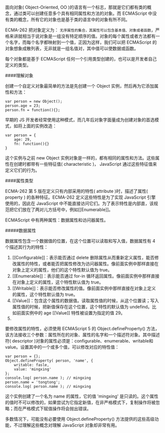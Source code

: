 面向对象( Object-Oriented, OO )的语言有一个标志，那就是它们都有类的概念，通过类可以创建任意多个具有相同属性和方法的对象。而 ECMAScript 中没有类的概念，所有它的对象也是基于类的语言中的对象有所不同。

ECMA-262 把对象定义为： `无序属性的集合，其属性可以包含基本值、对象或者函数`，严格来讲就相当于说对象是一组没有特定顺序的值。对象的每个属性或者方法都有一个名字，而每个名字都映射到一个值，正因为这样，我们可以把 ECMAScript 的对象想象成散列表，无非就是一组名值对，其中值可以使数据或函数。

每个对象都是基于 ECMAScript 任何一个引用类型创建的，也可以是开发者自己定义的类型。

####理解对象

创建一个自定义对象最简单的方法是先创建一个 Object 实例，然后再为它添加属性和方法：

    var person = new Object();
    person.age = 23;
    person.fn = function(){};

早期的 JS 开发者经常使用这种模式，而几年后对象字面量成为创建对象的首选模式，如将上面的实例改造：
  
    var person = {
        age: 29,
        fn: function(){}
    }
    
这个实例与之前 new Object 实例对象是一样的，都有相同的属性和方法。这些属性在创建时都带有一些特征值( characteristic )， JavaScript 通过这些特征值来定义它们的行为。
    
####属性类型

ECMA-262 第 5 版在定义只有内部采用的特性( attribute )时，描述了属性( property ) 的各种特征。ECMA-262 定义这些特性是为了实现 JavaScript 引擎使用的，因此在 JavaScript 中不能直接访问它们。为了表示特性是内部直，该规范把它们放在了两对儿方括号中，例如[[Enumerable]]。

ECMAScript 中有两种属性：数据属性和访问器属性。

#####数据属性

数据属性包含一个数据值的位置，在这个位置可以读取和写入值，数据属性有 4 个描述其行为的特性：

1. [[Configurable]]：表示能否通过 delete 删除属性从而重新定义属性，能否修改属性的特性，或者能否把属性修改为访问器属性。像前面实例中那样直接在对象上定义的属性，他们的这个特性默认值为 true。
2. [[Enumerable]]：表示能否通过 for-in  循环返回属性。像前面实例中那样直接在对象上定义的属性，这个特性默认值为 true。
3. [[Writable]]：表示能否修改属性的值。像前面实例中那样直接在对象上定义的属性，这个特性默认值为 true。
4. [[Value]]：包含这个属性的数据值。读取属性值的时候，从这个位置读；写入属性值的时候，把新值保存在这个位置，这个特性的默认值为 undefind。比如前面实例中的 age [[Value]] 特性被设置为指定的值 29。
5. 

要修改属性的特性，必须使用 ECMAScript 5 的 Object.defineProperty() 方法，该方法接收三个参数：属性所在的对象、属性的名字和一个描述符对象。其中描述符( descriptor )对象的属性必须是：configurable、enumerable、writable和value。设置其中的一个或多个值，可以修改对应的特性值：

    var person = {};
    Object.defineProperty( person, 'name', {
        writable: fasle,
        value: 'mingxing'
    };
    console.log( person.name ); // mingxing
    person.name = 'tongtong';
    console.log( person.name ); // mingxing

这个实例创建了一个名为 name 的属性，它的值 'mingxing' 是只读的。这个属性的值时不可以修改的，如果尝试为它指定新值，在非严格模式下，复制操作将被忽略；而在严格模式下赋值操作将会抛出错误。

多数情况下，可能没有必要使用 Object.defineProperty() 方法提供的这些高级功能，不过理解这些概念对理解 JavaScript 对象却非常有用。
